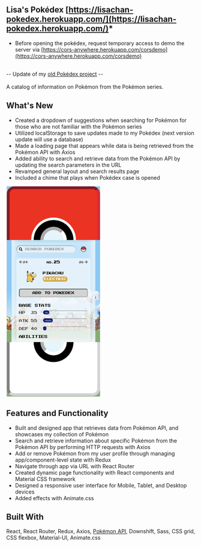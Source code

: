 ## Lisa's Pokédex [https://lisachan-pokedex.herokuapp.com/](https://lisachan-pokedex.herokuapp.com/)*
* Before opening the pokédex, request temporary access to demo the server via [https://cors-anywhere.herokuapp.com/corsdemo](https://cors-anywhere.herokuapp.com/corsdemo) 
<br />
-- Update of my <a href="https://github.com/xlisachan/javascript_pokedex">old Pokédex project</a> --
<br />
<br />
A catalog of information on Pokémon from the Pokémon series.

## What's New
* Created a dropdown of suggestions when searching for Pokémon for those who are not familiar with the Pokémon series
* Utilized localStorage to save updates made to my Pokédex (next version update will use a database)
* Made a loading page that appears while data is being retrieved from the Pokémon API with Axios
* Added ability to search and retrieve data from the Pokémon API by updating the search parameters in the URL
* Revamped general layout and search results page
* Included a chime that plays when Pokédex case is opened

<a href="https://lisachan-pokedex.herokuapp.com/">
  <img width=250px src="https://github.com/xlisachan/react_pokedex/blob/master/src/assets/images/Screen%20Shot%202020-04-06%20at%202.23.33%20PM.png?raw=true" alt="screenshot of Pokedex React project" />
</a>

## Features and Functionality
* Built and designed app that retrieves data from Pokémon API, and showcases my collection of Pokémon
* Search and retrieve information about specific Pokémon from the Pokémon API by performing HTTP requests with Axios
* Add or remove Pokémon from my user profile through managing app/component-level state with Redux
* Navigate through app via URL with React Router
* Created dynamic page functionality with React components and Material CSS framework
* Designed a responsive user interface for Mobile, Tablet, and Desktop devices
* Added effects with Animate.css
   
## Built With
React, React Router, Redux, Axios, <a href="https://pokeapi.co/">Pokémon API</a>, Downshift, Sass, CSS grid, CSS flexbox, Material-UI, Animate.css
